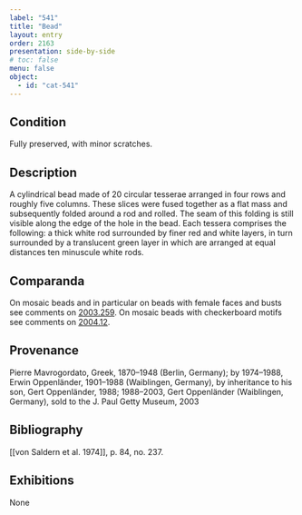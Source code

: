```yaml
---
label: "541"
title: "Bead"
layout: entry
order: 2163
presentation: side-by-side
# toc: false
menu: false
object:
  - id: "cat-541"
---
```


## Condition

Fully preserved, with minor scratches.

## Description

A cylindrical bead made of 20 circular tesserae arranged in four rows and roughly five columns. These slices were fused together as a flat mass and subsequently folded around a rod and rolled. The seam of this folding is still visible along the edge of the hole in the bead. Each tessera comprises the following: a thick white rod surrounded by finer red and white layers, in turn surrounded by a translucent green layer in which are arranged at equal distances ten minuscule white rods.

## Comparanda

On mosaic beads and in particular on beads with female faces and busts see comments on [2003.259](#cat). On mosaic beads with checkerboard motifs see comments on [2004.12](#cat).

## Provenance

Pierre Mavrogordato, Greek, 1870–1948 (Berlin, Germany); by 1974–1988, Erwin Oppenländer, 1901–1988 (Waiblingen, Germany), by inheritance to his son, Gert Oppenländer, 1988; 1988–2003, Gert Oppenländer (Waiblingen, Germany), sold to the J. Paul Getty Museum, 2003

## Bibliography

[[von Saldern et al. 1974]], p. 84, no. 237.

## Exhibitions

None